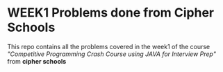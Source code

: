 # WEEK1 Problems done from Cipher Schools
This repo contains all the problems covered in the week1 of the course *"Competitive Programming Crash Course using JAVA for Interview Prep"* from **cipher schools**
